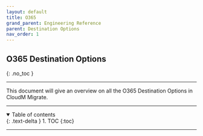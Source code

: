 ```yaml
---
layout: default
title: O365
grand_parent: Engineering Reference
parent: Destination Options
nav_order: 1
---
```


## O365 Destination Options
{: .no_toc }

---

This document will give an overview on all the O365 Destination Options in CloudM Migrate. 

---
<a name="top"></a>
<details open markdown="block">
  <summary>
    Table of contents
  </summary>
  {: .text-delta }
1. TOC
{:toc}
</details>

---
